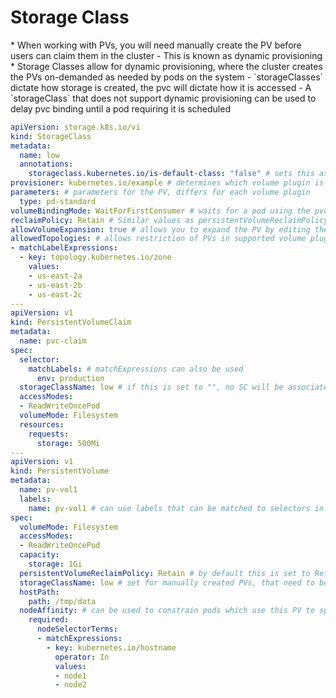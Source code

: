 <h1>Storage Class</h1>
* When working with PVs, you will need manually create the PV before users can claim them in the cluster
  - This is known as dynamic provisioning
* Storage Classes allow for dynamic provisioning, where the cluster creates the PVs on-demanded as needed by pods on the system
  - `storageClasses` dictate how storage is created, the pvc will dictate how it is accessed
  - A `storageClass` that does not support dynamic provisioning can be used to delay pvc binding until a pod requiring it is scheduled

```yml
apiVersion: storage.k8s.io/vi
kind: StorageClass
metadata:
  name: low
  annotations:
    storageclass.kubernetes.io/is-default-class: "false" # sets this as the default storageClass for all PVCs
provisioner: kubernetes.io/example # determines which volume plugin is used for provisisioning PVs
parameters: # parameters for the PV, differs for each volume plugin
  type: pd-standard
volumeBindingMode: WaitForFirstConsumer # waits for a pod using the pvc, calling this storageClass, to be created; Immediate can all be used to bind a pvc to pv immediately
reclaimPolicy: Retain # Similar values as persistentVolumeReclaimPolicy
allowVolumeExpansion: true # allows you to expand the PV by editing the PVC object, not all volume types support this
allowedTopologies: # allows restriction of PVs in supported volume plugins
- matchLabelExpressions:
  - key: topology.kubernetes.io/zone
    values:
    - us-east-2a
    - us-east-2b
    - us-east-2c
---
apiVersion: v1
kind: PersistentVolumeClaim
metadata:
  name: pvc-claim
spec:
  selector:
    matchLabels: # matchExpressions can also be used
      env: production
  storageClassName: low # if this is set to "", no SC will be associated to the PVC and all defaults will be ignored
  accessModes:
  - ReadWriteOncePod
  volumeMode: Filesystem
  resources:
    requests:
      storage: 500Mi
---
apiVersion: v1
kind: PersistentVolume
metadata:
  name: pv-vol1
  labels: 
    name: pv-vol1 # can use labels that can be matched to selectors in pvc
spec:
  volumeMode: Filesystem
  accessModes:
  - ReadWriteOncePod
  capacity:
    storage: 1Gi
  persistentVolumeReclaimPolicy: Retain # by default this is set to Retain
  storageClassName: low # set for manually created PVs, that need to be associated to a storageClass
  hostPath:
    path: /tmp/data
  nodeAffinity: # can be used to constrain pods which use this PV to specific nodes
    required:
      nodeSelectorTerms:
      - matchExpressions:
        - key: kubernetes.io/hostname
          operator: In
          values:
          - node1
          - node2
```

